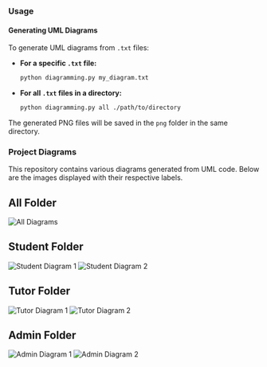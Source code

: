 ### Usage

#### Generating UML Diagrams
To generate UML diagrams from `.txt` files:

- **For a specific `.txt` file:**
  ```bash
  python diagramming.py my_diagram.txt
  ```

- **For all `.txt` files in a directory:**
  ```bash
  python diagramming.py all ./path/to/directory
  ```

The generated PNG files will be saved in the `png` folder in the same directory.


### Project Diagrams

This repository contains various diagrams generated from UML code. Below are the images displayed with their respective labels.

## All Folder

![All Diagrams](all/your-image.png)

## Student Folder

![Student Diagram 1](student/your-image1.png)
![Student Diagram 2](student/your-image2.png)

## Tutor Folder

![Tutor Diagram 1](tutor/your-image1.png)
![Tutor Diagram 2](tutor/your-image2.png)

## Admin Folder

![Admin Diagram 1](admin/your-image1.png)
![Admin Diagram 2](admin/your-image2.png)
